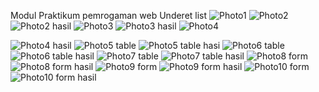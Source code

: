 Modul Praktikum pemrogaman web
Underet list
![Photo1](https://user-images.githubusercontent.com/73145615/160600420-eb8365dc-b252-477d-b557-43bb42c11861.PNG)
![Photo2](https://user-images.githubusercontent.com/73145615/160600441-7999b6a3-ef3c-4baf-9e0f-411a84936eaf.PNG)
![Photo2 hasil](https://user-images.githubusercontent.com/73145615/160600460-f2d42013-b5f6-4396-ba04-48d50a270664.PNG)
![Photo3](https://user-images.githubusercontent.com/73145615/160600465-f08dddb0-504b-4588-b5ca-be28a1a5f1f5.PNG)
![Photo3 hasil](https://user-images.githubusercontent.com/73145615/160600470-8702f8bf-4934-4999-afcc-cd4eb565e2bc.PNG)
![Photo4](https://user-images.githubusercontent.com/73145615/160600491-805891bd-3b98-4dfc-9216-5e36b4cb872a.PNG)

![Photo4 hasil](https://user-images.githubusercontent.com/73145615/160600528-b59e01bf-08f7-4339-a63d-2df764ec1fd1.PNG)
![Photo5 table](https://user-images.githubusercontent.com/73145615/160600555-4f7f39d6-c71d-4ce8-9b8a-79e9caefb1e1.PNG)
![Photo5 table hasi](https://user-images.githubusercontent.com/73145615/160600569-54a9aac5-dd78-4836-845a-704f996e37b8.PNG)
![Photo6 table](https://user-images.githubusercontent.com/73145615/160600592-da72f4bd-ce59-4f02-9a28-88fa97e92607.PNG)
![Photo6 table hasil](https://user-images.githubusercontent.com/73145615/160600609-16ee5b0d-d9f6-45f9-b9e1-d7eb01e87adf.PNG)
![Photo7 table](https://user-images.githubusercontent.com/73145615/160600615-35847f39-0c87-48f5-9246-3ac135e54849.PNG)
![Photo7 table hasil](https://user-images.githubusercontent.com/73145615/160600627-d5f7028e-a8ac-463e-af14-152e6166a239.PNG)
![Photo8 form](https://user-images.githubusercontent.com/73145615/160600640-6ad855c1-97f0-42bd-a18e-cb57433b74ed.PNG)
![Photo8 form hasil](https://user-images.githubusercontent.com/73145615/160600649-6dbeb5d0-0e55-46c2-8f0a-f11caed3021f.PNG)
![Photo9 form](https://user-images.githubusercontent.com/73145615/160600668-d4cd4fb9-8cdb-4be4-8fa2-abf86f065b05.PNG)
![Photo9 form hasil](https://user-images.githubusercontent.com/73145615/160600678-78a03674-93eb-4ab8-954a-a48dc35997d8.PNG)
![Photo10 form](https://user-images.githubusercontent.com/73145615/160600692-f614021d-b915-4ca7-ba0d-aa878342ab47.PNG)
![Photo10 form hasil](https://user-images.githubusercontent.com/73145615/160600721-bde4d86e-d7ea-4e1e-a690-e7457bc06aff.PNG)
